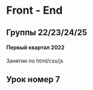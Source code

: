 # Front - End

## Группы 22/23/24/25

#### Первый квартал 2022

Занятия по html/css/js 

## Урок номер 7